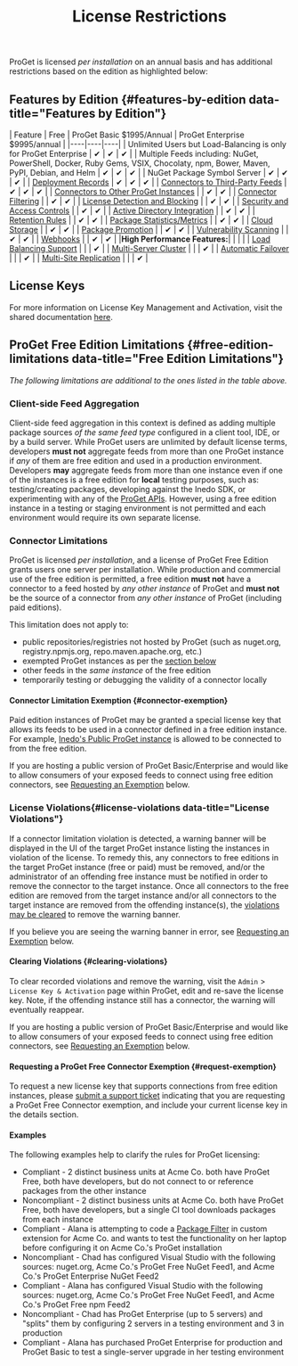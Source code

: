 ﻿---
title: License Restrictions
sequence: 700
keywords: proget, license
show-headings-in-nav: true
---

ProGet is licensed *per installation* on an annual basis and has additional restrictions based on the edition as highlighted below:

## Features by Edition {#features-by-edition data-title="Features by Edition"}


| Feature | Free | ProGet Basic $1995/Annual | ProGet Enterprise $9995/annual |
|----|----|----|
| Unlimited Users but Load-Balancing is only for ProGet Enterprise                                                                                                                  | ✔ | ✔ | ✔ |
| Multiple Feeds including: NuGet, PowerShell, Docker, Ruby Gems, VSIX, Chocolaty, npm, Bower, Maven, PyPI, Debian, and Helm                          | ✔ | ✔ | ✔ |
| NuGet Package Symbol Server                                                                    | ✔ | ✔ | ✔ |
| [Deployment Records](/docs/proget/advanced/package-promotion#deployment-records)                                 | ✔ | ✔ | ✔ |
| [Connectors to Third-Party Feeds](#connector-limitations)                                                                         | ✔ | ✔ | ✔ |
| [Connectors to Other ProGet Instances](#connector-limitations)                                                                  |   | ✔ | ✔ |
| [Connector Filtering](/docs/proget/core-concepts/feeds/connectors#connector-filters)                             |    | ✔ | ✔ |
| [License Detection and Blocking](/docs/proget/compliance/license-detection)                                        |    | ✔ | ✔ |
| [Security and Access Controls](/docs/proget/administration/security)                                             |    | ✔ | ✔ |
| [Active Directory Integration](/docs/various/ldap/ldap-active-directory)                                         |    | ✔ | ✔ |
| [Retention Rules](/docs/proget/administration/retention-rules)                                                   |    | ✔ | ✔ |
| [Package Statistics/Metrics](/docs/proget/administration/package-statistics)                                     |    | ✔ | ✔ |
| [Cloud Storage](/docs/proget/storage/cloud-storage)                                                              |    | ✔ | ✔ |
| [Package Promotion](/docs/proget/advanced/package-promotion)                                                     |    | ✔ | ✔ |
| [Vulnerability Scanning](/docs/proget/administration/vulnerability-source)                                       |    | ✔ | ✔ |
| [Webhooks](/docs/proget/advanced/webhooks)                                                                       |    | ✔ | ✔ |
|**High Performance Features:**|   |   |   |
| [Load Balancing Support](/docs/proget/installation/load-balancing-and-automatic-failover)                        |    |    | ✔ |
| [Multi-Server Cluster](/docs/proget/installation/load-balancing-and-automatic-failover#web-node-configuration)     |    |    | ✔ |
| [Automatic Failover](/docs/proget/installation/load-balancing-and-automatic-failover)                            |    |    | ✔ |
| [Multi-Site Replication](/docs/proget/administration/feed-replication)                                           |    |    | ✔ |


## License Keys

For more information on License Key Management and Activation, visit the shared documentation [here](/docs/various/licensing/management).

## ProGet Free Edition Limitations {#free-edition-limitations data-title="Free Edition Limitations"}

*The following limitations are additional to the ones listed in the table above.*

### Client-side Feed Aggregation

Client-side feed aggregation in this context is defined as adding multiple package sources *of the same feed type* configured in a client tool, IDE, or by a build server. While ProGet users are unlimited by default license terms, developers **must not** aggregate feeds from more than one ProGet instance if *any* of them are free edition and used in a production environment. Developers **may** aggregate feeds from more than one instance even if one of the instances is a free edition for **local** testing purposes, such as: testing/creating packages, developing against the Inedo SDK, or experimenting with any of the [ProGet APIs](/docs/proget/reference/api). However, using a free edition instance in a testing or staging environment is not permitted and each environment would require its own separate license.

### Connector Limitations

ProGet is licensed *per installation*, and a license of ProGet Free Edition grants users one server per installation. While production and commercial use of the free edition is permitted, a free edition **must not** have a connector to a feed hosted by *any other instance* of ProGet and **must not** be the source of a connector from *any other instance* of ProGet (including paid editions).

This limitation does not apply to:

 - public repositories/registries not hosted by ProGet (such as nuget.org, registry.npmjs.org, repo.maven.apache.org, etc.)
 - exempted ProGet instances as per the [section below](#connector-exemption)
 - other feeds in the *same instance* of the free edition
 - temporarily testing or debugging the validity of a connector locally

#### Connector Limitation Exemption {#connector-exemption}

Paid edition instances of ProGet may be granted a special license key that allows its feeds to be used in a connector defined in a free edition instance. For example, [Inedo's Public ProGet instance](https://proget.inedo.com) is allowed to be connected to from the free edition.

If you are hosting a public version of ProGet Basic/Enterprise and would like to allow consumers of your exposed feeds to connect using free edition connectors, see [Requesting an Exemption](#request-exemption) below.

### License Violations{#license-violations data-title="License Violations"}

If a connector limitation violation is detected, a warning banner will be displayed in the UI of the target ProGet instance listing the instances in violation of the license. To remedy this, any connectors to free editions in the target ProGet instance (free or paid) must be removed, and/or the administrator of an offending free instance must be notified in order to remove the connector to the target instance. Once all connectors to the free edition are removed from the target instance and/or all connectors to the target instance are removed from the offending instance(s), the [violations may be cleared](#clearing-violations) to remove the warning banner.

If you believe you are seeing the warning banner in error, see [Requesting an Exemption](#request-exemption) below.

#### Clearing Violations {#clearing-violations}

To clear recorded violations and remove the warning, visit the `Admin` > `License Key & Activation` page within ProGet, edit and re-save the license key. Note, if the offending instance still has a connector, the warning will eventually reappear.

If you are hosting a public version of ProGet Basic/Enterprise and would like to allow consumers of your exposed feeds to connect using free edition connectors, see [Requesting an Exemption](#request-exemption) below.

#### Requesting a ProGet Free Connector Exemption {#request-exemption}

To request a new license key that supports connections from free edition instances, please [submit a support ticket](https://my.inedo.com/tickets/new) indicating that you are requesting a ProGet Free Connector exemption, and include your current license key in the details section.

#### Examples

The following examples help to clarify the rules for ProGet licensing:

- <span class="info-block success">Compliant</span> - 2 distinct business units at Acme Co. both have ProGet Free, both have developers, but do not connect to or reference packages from the other instance
- <span class="info-block error">Noncompliant</span> - 2 distinct business units at Acme Co. both have ProGet Free, both have developers, but a single CI tool downloads packages from each instance
- <span class="info-block success">Compliant</span> - Alana is attempting to code a [Package Filter](https://github.com/Inedo/SampleProGetExtension/blob/master/SampleProGetExtension/PackageFilters/SamplePackageFilter.cs) in custom extension for Acme Co. and wants to test the functionality on her laptop before configuring it on Acme Co.'s ProGet installation
- <span class="info-block error">Noncompliant</span> - Chad has configured Visual Studio with the following sources: nuget.org, Acme Co.'s ProGet Free NuGet Feed1, and Acme Co.'s ProGet Enterprise NuGet Feed2
- <span class="info-block success">Compliant</span> - Alana has configured Visual Studio with the following sources: nuget.org, Acme Co.'s ProGet Free NuGet Feed1, and Acme Co.'s ProGet Free npm Feed2
- <span class="info-block error">Noncompliant</span> - Chad has ProGet Enterprise (up to 5 servers) and "splits" them by configuring 2 servers in a testing environment and 3 in production
- <span class="info-block success">Compliant</span> - Alana has purchased ProGet Enterprise for production and ProGet Basic to test a single-server upgrade in her testing environment
